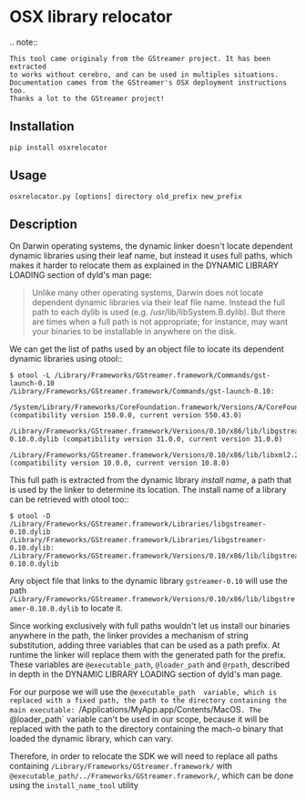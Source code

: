 OSX library relocator
=====================

.. note::

	This tool came originaly from the GStreamer project. It has been extracted
	to works without cerebro, and can be used in multiples situations.
	Documentation cames from the GStreamer's OSX deployment instructions too.
	Thanks a lot to the GStreamer project!

Installation
------------

	pip install osxrelocator

Usage
-----

	osxrelocator.py [options] directory old_prefix new_prefix

Description
-----------

On Darwin operating systems, the dynamic linker doesn't locate dependent
dynamic libraries using their leaf name, but instead it uses full paths, which
makes it harder to relocate them as explained in the DYNAMIC LIBRARY LOADING
section of dyld's man page:

> Unlike many other operating systems, Darwin does not locate dependent dynamic
> libraries via their leaf file name. Instead the full path to each dylib is
> used (e.g. /usr/lib/libSystem.B.dylib). But there are times when a full path
> is not appropriate; for instance, may want your binaries to be installable in
> anywhere on the disk.

We can get the list of paths used by an object file to locate its dependent
dynamic libraries using otool::

	$ otool -L /Library/Frameworks/GStreamer.framework/Commands/gst-launch-0.10 
	/Library/Frameworks/GStreamer.framework/Commands/gst-launch-0.10:
	 /System/Library/Frameworks/CoreFoundation.framework/Versions/A/CoreFoundation (compatibility version 150.0.0, current version 550.43.0)
	 /Library/Frameworks/GStreamer.framework/Versions/0.10/x86/lib/libgstreamer-0.10.0.dylib (compatibility version 31.0.0, current version 31.0.0)
	 /Library/Frameworks/GStreamer.framework/Versions/0.10/x86/lib/libxml2.2.dylib (compatibility version 10.0.0, current version 10.8.0)

This full path is extracted from the dynamic library *install name*, a path
that is used by the linker to determine its location. The install name of a
library can be retrieved with otool too::

	$ otool -D /Library/Frameworks/GStreamer.framework/Libraries/libgstreamer-0.10.dylib 
	/Library/Frameworks/GStreamer.framework/Libraries/libgstreamer-0.10.dylib:
	/Library/Frameworks/GStreamer.framework/Versions/0.10/x86/lib/libgstreamer-0.10.0.dylib

Any object file that links to the dynamic library `gstreamer-0.10` will use the
path
`/Library/Frameworks/GStreamer.framework/Versions/0.10/x86/lib/libgstreamer-0.10.0.dylib`
to locate it.

Since working exclusively with full paths wouldn't let us install our binaries
anywhere in the path, the linker provides a mechanism of string substitution,
adding three variables that can be used as a path prefix. At runtime the linker
will replace them with the generated path for the prefix. These variables are
`@executable_path`, `@loader_path` and `@rpath`, described in depth in the
DYNAMIC LIBRARY LOADING section of dyld's man page.

For our purpose we will use the `@executable_path  variable, which is replaced
with a fixed path, the path to the directory containing the main executable:
`/Applications/MyApp.app/Contents/MacOS`. The `@loader_path` variable can't be
used in our scope, because it will be replaced with the path to the directory
containing the mach-o binary that loaded the dynamic library, which can vary.

Therefore, in order to relocate the SDK we will need to replace all paths
containing `/Library/Frameworks/GStreamer.framework/` with
`@executable_path/../Frameworks/GStreamer.framework/`, which can be done using
the `install_name_tool` utility
